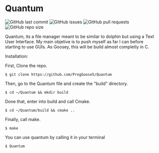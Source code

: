 # Quantum
![GitHub last commit](https://img.shields.io/github/last-commit/ProgGoose5/Quantum)
![GitHub issues](https://img.shields.io/github/issues/ProgGoose5/Quantum)
![GitHub pull requests](https://img.shields.io/github/issues-pr/ProgGoose5/Quantum)
![GitHub repo size](https://img.shields.io/github/repo-size/ProgGoose5/Quantum)

Quantum, its a file manager meant to be similar to dolphin but using a Text User Interface.
My main objetive is to push myself as far I can before starting to use GUIs. 
As Goosey, this will be build almost completly in C.

Installation:

First, Clone the repo.
```
$ git clone https://github.com/ProgGoose5/Quantum 
```
Then, go to the Quantum file and create the "build" directory.
```
$ cd ~/Quantum && mkdir build
```
Done that, enter into build and call Cmake.
```
$ cd ~/Quantum/build && cmake .. 
```
Finally, call make.
```
$ make
```
You can use quantum by calling it in your terminal
```
$ Quantum
```
